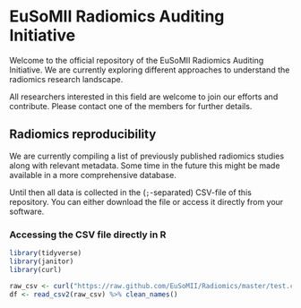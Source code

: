 # EuSoMII Radiomics Auditing Initiative

Welcome to the official repository of the EuSoMII Radiomics Auditing Initiative. We are currently exploring different approaches to understand the radiomics research landscape.

All researchers interested in this field are welcome to join our efforts and contribute. Please contact one of the members for further details.

## Radiomics reproducibility

We are currently compiling a list of previously published radiomics studies along with relevant metadata. Some time in the future this might be made available in a more comprehensive database.

Until then all data is collected in the (`;`-separated) CSV-file of this repository. You can either download the file or access it directly from your software.

### Accessing the CSV file directly in R

```R
library(tidyverse)
library(janitor)
library(curl)

raw_csv <- curl("https://raw.github.com/EuSoMII/Radiomics/master/test.csv")
df <- read_csv2(raw_csv) %>% clean_names()
```